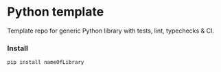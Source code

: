 # Python template

Template repo for generic Python library with tests, lint, typechecks & CI.

### Install

`pip install nameOfLibrary`
